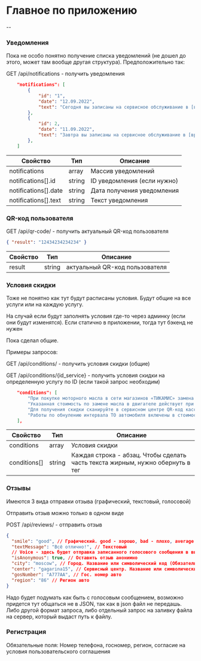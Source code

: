 # Главное по приложению

--

### Уведомления

Пока не особо понятно получение списка уведомлений (не дошел до этого, может там вообще другая структура). Предположительно так:

GET /api/notifications - получить уведомления

```json
    "notifications": [
        {
            "id": "1",
            "date": "12.09.2022",
            "text": "Сегодня вы записаны на сервисное обслуживание в [время записи] в сервисный центр Тикамис по адресу [адрес СЦ]",
        },
        {
            "id": 2,
            "date": "11.09.2022",
            "text": "Завтра вы записаны на сервисное обслуживание в [время записи] в сервисный центр Тикамис по адресу [адрес СЦ]",
        },
    ]
```

| Свойство             | Тип    | Описание                    |
| -------------------- | ------ | --------------------------- |
| notifications        | array  | Массив уведомлений          |
| notifications[].id   | string | ID уведомления (если нужно) |
| notifications[].date | string | Дата получения уведомления  |
| notifications[].text | string | Текст уведомления           |

### QR-код пользователя

GET /api/qr-code/ - получить актуальный QR-код пользователя

```json
{ "result": "12434234234234" }
```

| Свойство | Тип    | Описание                       |
| -------- | ------ | ------------------------------ |
| result   | string | актуальный QR-код пользователя |

### Условия скидки

Тоже не понятно как тут будут расписаны условия. Будут общие на все услуги или на каждую услугу.

На случай если будут заполнять условия где-то через админку (если они будут изменятся). Если статично в приложении, тогда тут бэкенд не нужен

Пока сделал общие.

Примеры запросов:

GET /api/conditions/ - получить условия скидки (общие)

GET /api/conditions/{id_service} - получить условия скидки на определенную услугу по ID (если такой запрос необходим)

```json
    "conditions": [
        "При покупке моторного масла в сети магазинов «ТИКАМИС» замена моторного масла производится по цене 50 рублей независимо от суммы покупки.",
        "Указанная стоимость по замене масла в двигателе действует при покупке не менее 4-х литров моторного масла и при наличии записи о такой покупке в кассовом чеке.",
        "Для получения скидки сканируйте в сервисном центре QR-код кассового чека на товары, приобретаемые в магазинах Тикамис",
        "Работы по обнулению интервала ТО автомобиля включены в стоимость замены масла в двигателе.",
    ],
```

| Свойство     | Тип    | Описание                                                                               |
| ------------ | ------ | -------------------------------------------------------------------------------------- |
| conditions   | array  | Условия скидки                                                                         |
| conditions[] | string | Каждая строка - абзац. Чтобы сделать часть текста жирным, нужно обернуть в тег <b></b> |

### Отзывы

Имеются 3 вида отправки отзыва (графический, текстовый, голосовой)

Отправить отзыв можно только в одном виде

POST /api/reviews/ - отправить отзыв

```json
{
  "smile": "good", // Графический. good - хорошо, bad - плохо, average - средне. Здесь смотри сам. (я не англичанин)
  "textMessage": "Всё отлично!", // Текстовый
  // Voice - здесь будет отправка записанного голосового сообщения в виде файла
  "isAnonymous": true, // Оставить отзыв анонимно
  "city": "moscow", // Город. Название или символический код (Обязательное поле)
  "center": "gagarina15", // Сервисный центр. Название или символический код (Обязательное поле)
  "gosNumber": "A777AA", // Гос. номер авто
  "region": "86" // Регион авто
}
```

Надо будет подумать как быть с голосовым сообщением, возможно придется тут общаться не в JSON, так как в json файл не передашь. Либо другой формат запроса, либо отдельный запрос на заливку файла на сервер, который выдаст путь к файлу.

### Регистрация

Обязательные поля: Номер телефона, госномер, регион, согласие на условия пользовательского соглашения
